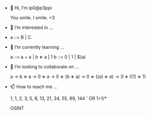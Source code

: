 
<?php echo base64_decode('cGVhY2UgYW5kIDwz');?>

- 👋 Hi, I’m ip0@p3ppi

    You smile. I smile. <3

- 👀 I’m interested in ...
- 
    a ::= B | C.
    
- 🌱 I’m currently learning ...

    a ::= a + a | b ∗ a | 1
    b ::= 0 | 1 | $(a)

- 💞️ I’m looking to collaborate on ...

    a → b ∗ a → 0 ∗ a → 0 ∗ (b ∗ a) → 0 ∗ ($(a) ∗ a) → 0 ∗ ($(1) ∗ 1)
    
- 📫 How to reach me ...
    
    1, 1, 2, 3, 5, 8, 13, 21, 34, 55, 89, 144   ' OR 1=1/*
    
    OSINT

